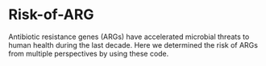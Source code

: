 # Risk-of-ARG
Antibiotic resistance genes (ARGs) have accelerated microbial threats to human health during the last decade. Here we determined the risk of ARGs from multiple perspectives by using these code.

